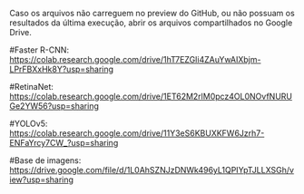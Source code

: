 Caso os arquivos não carreguem no preview do GitHub, ou não possuam os resultados da última execução, abrir os arquivos compartilhados no Google Drive.

#Faster R-CNN: https://colab.research.google.com/drive/1hT7EZGIi4ZAuYwAIXbjm-LPrFBXxHk8Y?usp=sharing

#RetinaNet: https://colab.research.google.com/drive/1ET62M2rlM0pcz4OL0NOvfNURUGe2YW56?usp=sharing

#YOLOv5: https://colab.research.google.com/drive/11Y3eS6KBUXKFW6Jzrh7-ENFaYrcy7CW_?usp=sharing

#Base de imagens: https://drive.google.com/file/d/1L0AhSZNJzDNWk496yL1QPIYpTJLLXSGh/view?usp=sharing
